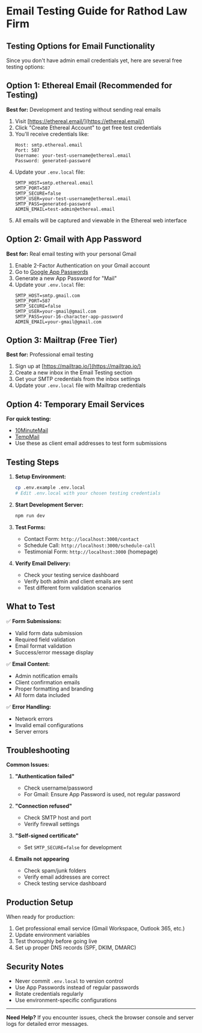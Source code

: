 # Email Testing Guide for Rathod Law Firm

## Testing Options for Email Functionality

Since you don't have admin email credentials yet, here are several free testing options:

## Option 1: Ethereal Email (Recommended for Testing)

**Best for:** Development and testing without sending real emails

1. Visit [https://ethereal.email/](https://ethereal.email/)
2. Click "Create Ethereal Account" to get free test credentials
3. You'll receive credentials like:
   ```
   Host: smtp.ethereal.email
   Port: 587
   Username: your-test-username@ethereal.email
   Password: generated-password
   ```
4. Update your `.env.local` file:
   ```env
   SMTP_HOST=smtp.ethereal.email
   SMTP_PORT=587
   SMTP_SECURE=false
   SMTP_USER=your-test-username@ethereal.email
   SMTP_PASS=generated-password
   ADMIN_EMAIL=test-admin@ethereal.email
   ```
5. All emails will be captured and viewable in the Ethereal web interface

## Option 2: Gmail with App Password

**Best for:** Real email testing with your personal Gmail

1. Enable 2-Factor Authentication on your Gmail account
2. Go to [Google App Passwords](https://myaccount.google.com/apppasswords)
3. Generate a new App Password for "Mail"
4. Update your `.env.local` file:
   ```env
   SMTP_HOST=smtp.gmail.com
   SMTP_PORT=587
   SMTP_SECURE=false
   SMTP_USER=your-gmail@gmail.com
   SMTP_PASS=your-16-character-app-password
   ADMIN_EMAIL=your-gmail@gmail.com
   ```

## Option 3: Mailtrap (Free Tier)

**Best for:** Professional email testing

1. Sign up at [https://mailtrap.io/](https://mailtrap.io/)
2. Create a new inbox in the Email Testing section
3. Get your SMTP credentials from the inbox settings
4. Update your `.env.local` file with Mailtrap credentials

## Option 4: Temporary Email Services

**For quick testing:**
- [10MinuteMail](https://10minutemail.com/)
- [TempMail](https://temp-mail.org/)
- Use these as client email addresses to test form submissions

## Testing Steps

1. **Setup Environment:**
   ```bash
   cp .env.example .env.local
   # Edit .env.local with your chosen testing credentials
   ```

2. **Start Development Server:**
   ```bash
   npm run dev
   ```

3. **Test Forms:**
   - Contact Form: `http://localhost:3000/contact`
   - Schedule Call: `http://localhost:3000/schedule-call`
   - Testimonial Form: `http://localhost:3000` (homepage)

4. **Verify Email Delivery:**
   - Check your testing service dashboard
   - Verify both admin and client emails are sent
   - Test different form validation scenarios

## What to Test

✅ **Form Submissions:**
- Valid form data submission
- Required field validation
- Email format validation
- Success/error message display

✅ **Email Content:**
- Admin notification emails
- Client confirmation emails
- Proper formatting and branding
- All form data included

✅ **Error Handling:**
- Network errors
- Invalid email configurations
- Server errors

## Troubleshooting

**Common Issues:**

1. **"Authentication failed"**
   - Check username/password
   - For Gmail: Ensure App Password is used, not regular password

2. **"Connection refused"**
   - Check SMTP host and port
   - Verify firewall settings

3. **"Self-signed certificate"**
   - Set `SMTP_SECURE=false` for development

4. **Emails not appearing**
   - Check spam/junk folders
   - Verify email addresses are correct
   - Check testing service dashboard

## Production Setup

When ready for production:
1. Get professional email service (Gmail Workspace, Outlook 365, etc.)
2. Update environment variables
3. Test thoroughly before going live
4. Set up proper DNS records (SPF, DKIM, DMARC)

## Security Notes

- Never commit `.env.local` to version control
- Use App Passwords instead of regular passwords
- Rotate credentials regularly
- Use environment-specific configurations

---

**Need Help?** 
If you encounter issues, check the browser console and server logs for detailed error messages.